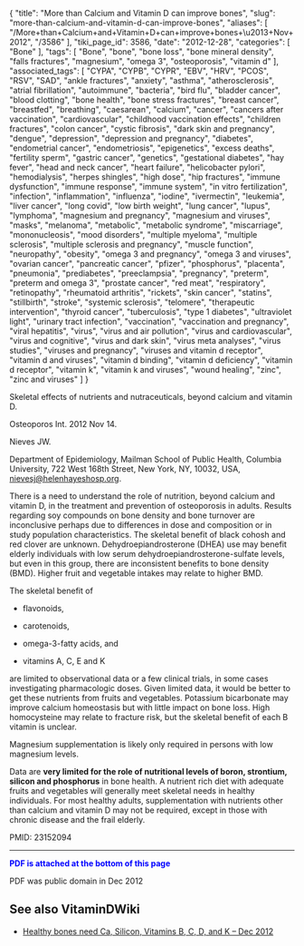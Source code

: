 {
    "title": "More than Calcium and Vitamin D can improve bones",
    "slug": "more-than-calcium-and-vitamin-d-can-improve-bones",
    "aliases": [
        "/More+than+Calcium+and+Vitamin+D+can+improve+bones+\u2013+Nov+2012",
        "/3586"
    ],
    "tiki_page_id": 3586,
    "date": "2012-12-28",
    "categories": [
        "Bone"
    ],
    "tags": [
        "Bone",
        "bone",
        "bone loss",
        "bone mineral density",
        "falls fractures",
        "magnesium",
        "omega 3",
        "osteoporosis",
        "vitamin d"
    ],
    "associated_tags": [
        "CYPA",
        "CYPB",
        "CYPR",
        "EBV",
        "HRV",
        "PCOS",
        "RSV",
        "SAD",
        "ankle fractures",
        "anxiety",
        "asthma",
        "atherosclerosis",
        "atrial fibrillation",
        "autoimmune",
        "bacteria",
        "bird flu",
        "bladder cancer",
        "blood clotting",
        "bone health",
        "bone stress fractures",
        "breast cancer",
        "breastfed",
        "breathing",
        "caesarean",
        "calcium",
        "cancer",
        "cancers after vaccination",
        "cardiovascular",
        "childhood vaccination effects",
        "children fractures",
        "colon cancer",
        "cystic fibrosis",
        "dark skin and pregnancy",
        "dengue",
        "depression",
        "depression and pregnancy",
        "diabetes",
        "endometrial cancer",
        "endometriosis",
        "epigenetics",
        "excess deaths",
        "fertility sperm",
        "gastric cancer",
        "genetics",
        "gestational diabetes",
        "hay fever",
        "head and neck cancer",
        "heart failure",
        "helicobacter pylori",
        "hemodialysis",
        "herpes shingles",
        "high dose",
        "hip fractures",
        "immune dysfunction",
        "immune response",
        "immune system",
        "in vitro fertilization",
        "infection",
        "inflammation",
        "influenza",
        "iodine",
        "ivermectin",
        "leukemia",
        "liver cancer",
        "long covid",
        "low birth weight",
        "lung cancer",
        "lupus",
        "lymphoma",
        "magnesium and pregnancy",
        "magnesium and viruses",
        "masks",
        "melanoma",
        "metabolic",
        "metabolic syndrome",
        "miscarriage",
        "mononucleosis",
        "mood disorders",
        "multiple myeloma",
        "multiple sclerosis",
        "multiple sclerosis and pregnancy",
        "muscle function",
        "neuropathy",
        "obesity",
        "omega 3 and pregnancy",
        "omega 3 and viruses",
        "ovarian cancer",
        "pancreatic cancer",
        "pfizer",
        "phosphorus",
        "placenta",
        "pneumonia",
        "prediabetes",
        "preeclampsia",
        "pregnancy",
        "preterm",
        "preterm and omega 3",
        "prostate cancer",
        "red meat",
        "respiratory",
        "retinopathy",
        "rheumatoid arthritis",
        "rickets",
        "skin cancer",
        "statins",
        "stillbirth",
        "stroke",
        "systemic sclerosis",
        "telomere",
        "therapeutic intervention",
        "thyroid cancer",
        "tuberculosis",
        "type 1 diabetes",
        "ultraviolet light",
        "urinary tract infection",
        "vaccination",
        "vaccination and pregnancy",
        "viral hepatitis",
        "virus",
        "virus and air pollution",
        "virus and cardiovascular",
        "virus and cognitive",
        "virus and dark skin",
        "virus meta analyses",
        "virus studies",
        "viruses and pregnancy",
        "viruses and vitamin d receptor",
        "vitamin d and viruses",
        "vitamin d binding",
        "vitamin d deficiency",
        "vitamin d receptor",
        "vitamin k",
        "vitamin k and viruses",
        "wound healing",
        "zinc",
        "zinc and viruses"
    ]
}


Skeletal effects of nutrients and nutraceuticals, beyond calcium and vitamin D.

Osteoporos Int. 2012 Nov 14. 

Nieves JW.

Department of Epidemiology, Mailman School of Public Health, Columbia University, 722 West 168th Street, New York, NY, 10032, USA, nievesj@helenhayeshosp.org.

There is a need to understand the role of nutrition, beyond calcium and vitamin D, in the treatment and prevention of osteoporosis in adults. Results regarding soy compounds on bone density and bone turnover are inconclusive perhaps due to differences in dose and composition or in study population characteristics. The skeletal benefit of black cohosh and red clover are unknown. Dehydroepiandrosterone (DHEA) use may benefit elderly individuals with low serum dehydroepiandrosterone-sulfate levels, but even in this group, there are inconsistent benefits to bone density (BMD). Higher fruit and vegetable intakes may relate to higher BMD. 

The skeletal benefit of 

* flavonoids, 

* carotenoids, 

* omega-3-fatty acids, and 

* vitamins A, C, E and K 

are limited to observational data or a few clinical trials, in some cases investigating pharmacologic doses. Given limited data, it would be better to get these nutrients from fruits and vegetables. Potassium bicarbonate may improve calcium homeostasis but with little impact on bone loss. High homocysteine may relate to fracture risk, but the skeletal benefit of each B vitamin is unclear. 

Magnesium supplementation is likely only required in persons with low magnesium levels. 

Data are  **very limited for the role of nutritional levels of boron, strontium, silicon and phosphorus**  in bone health. A nutrient rich diet with adequate fruits and vegetables will generally meet skeletal needs in healthy individuals. For most healthy adults, supplementation with nutrients other than calcium and vitamin D may not be required, except in those with chronic disease and the frail elderly.

PMID: 23152094

---

 **<span style="color:#00F;">PDF is attached at the bottom of this page</span>** 

PDF was public domain in Dec 2012

## See also VitaminDWiki

* [Healthy bones need Ca, Silicon, Vitamins B, C, D, and K – Dec 2012](/posts/healthy-bones-need-ca-silicon-vitamins-b-c-d-and-k)